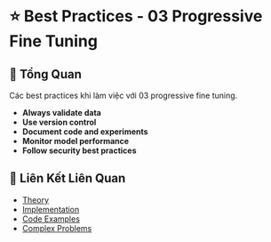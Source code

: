 # ⭐ Best Practices - 03 Progressive Fine Tuning

## 🎯 Tổng Quan

Các best practices khi làm việc với 03 progressive fine tuning.

- **Always validate data**
- **Use version control**
- **Document code and experiments**
- **Monitor model performance**
- **Follow security best practices**

## 🔗 Liên Kết Liên Quan

- [Theory](./THEORY_03_progressive_fine_tuning.md)
- [Implementation](./IMPLEMENTATION_03_progressive_fine_tuning.md)
- [Code Examples](./CODE_EXAMPLES_03_progressive_fine_tuning.md)
- [Complex Problems](./COMPLEX_PROBLEMS.md)
